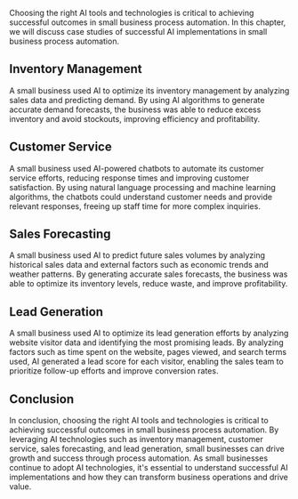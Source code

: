 

Choosing the right AI tools and technologies is critical to achieving successful outcomes in small business process automation. In this chapter, we will discuss case studies of successful AI implementations in small business process automation.

Inventory Management
--------------------

A small business used AI to optimize its inventory management by analyzing sales data and predicting demand. By using AI algorithms to generate accurate demand forecasts, the business was able to reduce excess inventory and avoid stockouts, improving efficiency and profitability.

Customer Service
----------------

A small business used AI-powered chatbots to automate its customer service efforts, reducing response times and improving customer satisfaction. By using natural language processing and machine learning algorithms, the chatbots could understand customer needs and provide relevant responses, freeing up staff time for more complex inquiries.

Sales Forecasting
-----------------

A small business used AI to predict future sales volumes by analyzing historical sales data and external factors such as economic trends and weather patterns. By generating accurate sales forecasts, the business was able to optimize its inventory levels, reduce waste, and improve profitability.

Lead Generation
---------------

A small business used AI to optimize its lead generation efforts by analyzing website visitor data and identifying the most promising leads. By analyzing factors such as time spent on the website, pages viewed, and search terms used, AI generated a lead score for each visitor, enabling the sales team to prioritize follow-up efforts and improve conversion rates.

Conclusion
----------

In conclusion, choosing the right AI tools and technologies is critical to achieving successful outcomes in small business process automation. By leveraging AI technologies such as inventory management, customer service, sales forecasting, and lead generation, small businesses can drive growth and success through process automation. As small businesses continue to adopt AI technologies, it's essential to understand successful AI implementations and how they can transform business operations and drive value.
